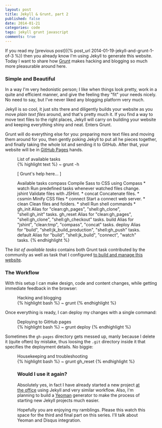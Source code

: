 ```yaml
---
layout: post
title: Jekyll & Grunt, part 2
published: false
date: 2014-01-21
categories: code
tags: jekyll grunt javascript
comments: true
---
```


If you read my [previous post]({% post_url 2014-01-19-jekyll-and-grunt-1-of-3 %}) then you already know I'm using Jekyll to generate this website. Today I want to share how [Grunt](http://gruntjs.com) makes hacking and blogging so much more pleasurable around here.

### Simple and Beautiful

In a way I'm very hedonistic person; I like when things look pretty, work in a quite and efficient manner, and give the feeling they "fit" your needs nicely. No need to say, but I've never liked any blogging platform very much.

Jekyll is so cool, it just sits there and diligently builds your website as you move *plain text files* around, and that's pretty much it. If you find a way to move text files to the right places, Jekyll will carry on building your website and keeping everything shiny and neat. Enters Grunt.

Grunt will do everything else for you: preparing more text files and moving them around for you, then gently poking Jekyll to put all he pieces together, and finally taking the whole lot and sending it to GitHub. After that, your website will be in [GitHub Pages](#) hands.

<figure>
<figcaption>List of available tasks</figcaption>
{% highlight  text %}
~ grunt -h

[ Grunt's help here... ]

Available tasks
       compass  Compile Sass to CSS using Compass *
         watch  Run predefined tasks whenever watched files change.
        jshint  Validate files with JSHint. *
        concat  Concatenate files. *
        cssmin  Minify CSS files *
       connect  Start a connect web server. *
         clean  Clean files and folders. *
         shell  Run shell commands *
       gh_init  Alias for "clean:gh_pages", "shell:gh_clone", "shell:gh_init"
                tasks.
      gh_reset  Alias for "clean:gh_pages", "shell:gh_clone",
                "shell:gh_checkout" tasks.
         build  Alias for "jshint", "clean:tmp", "compass", "concat" tasks.
        deploy  Alias for "build", "shell:jk_build_production", "shell:gh_push"
                tasks.
       default  Alias for "build", "shell:jk_build", "connect", "watch" tasks.
{% endhighlight %}
</figure>

The *list of available tasks* contains both Grunt task contributed by the community as well as task that I configured [to build and manage this website](https://github.com/grancalavera/grancalavera/blob/master/Gruntfile.js).

### The Workflow

With this setup I can make design, code and content changes, while getting immediate feedback in the browser:

<figure>
<figcaption>Hacking and blogging</figcaption>
{% highlight bash %}
~ grunt
{% endhighlight %}
</figure>

Once everything is ready, I can deploy my changes with a single command:

<figure>
<figcaption>Deploying to GitHub pages</figcaption>
{% highlight bash %}
~ grunt deploy
{% endhighlight %}
</figure>

Sometimes the ```gh-pages``` directory gets messed up, manly because I delete it (quite often) by mistake, thus loosing the ```.git``` directory inside it that specifies the deployment details. No biggie:

<figure>
<figcaption>Housekeeping and troubleshooting</figcaption>{% highlight bash %}
~ grunt gh_reset
{% endhighlight %}
</figcaption>

### Would I use it again?

Absolutely yes, in fact I have already started a new project [at the office](http://mcsaatchi.com) using Jekyll and very similar workflow. Also, I'm planning to build a [Yeoman](http://yeoman.io) generator to make the process of starting new Jekyll projects much easier.

<p class="epilogue">Hopefully you are enjoying my ramblings. Please this watch this space for the third and final part on this series. I'll talk about Yeoman and Disqus integration.</p>
